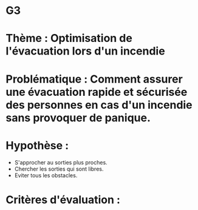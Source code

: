 # G3

# Thème : Optimisation de l'évacuation lors d'un incendie
# Problématique : Comment assurer une évacuation rapide et sécurisée des personnes en cas d'un incendie sans provoquer de panique.
# Hypothèse : 
- S'approcher au sorties plus proches.
- Chercher les sorties qui sont libres.
- Eviter tous les obstacles.
# Critères d'évaluation :

